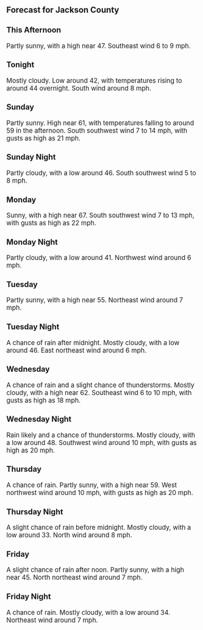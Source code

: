 <div>
   <h2>Forecast for Jackson County</h2>
   <p>
      <div style="font-size:120%">
         <h3>This Afternoon</h3>Partly sunny, with a high near 47. Southeast wind 6 to 9 mph.<br></div>
   </p>
   <p>
      <div style="font-size:120%">
         <h3>Tonight</h3>Mostly cloudy. Low around 42, with temperatures rising to around 44 overnight. South wind around 8 mph.<br></div>
   </p>
   <p>
      <div style="font-size:120%">
         <h3>Sunday</h3>Partly sunny. High near 61, with temperatures falling to around 59 in the afternoon. South southwest wind 7 to 14 mph, with
         gusts as high as 21 mph.<br></div>
   </p>
   <p>
      <div style="font-size:120%">
         <h3>Sunday Night</h3>Partly cloudy, with a low around 46. South southwest wind 5 to 8 mph.<br></div>
   </p>
   <p>
      <div style="font-size:120%">
         <h3>Monday</h3>Sunny, with a high near 67. South southwest wind 7 to 13 mph, with gusts as high as 22 mph.<br></div>
   </p>
   <p>
      <div style="font-size:120%">
         <h3>Monday Night</h3>Partly cloudy, with a low around 41. Northwest wind around 6 mph.<br></div>
   </p>
   <p>
      <div style="font-size:120%">
         <h3>Tuesday</h3>Partly sunny, with a high near 55. Northeast wind around 7 mph.<br></div>
   </p>
   <p>
      <div style="font-size:120%">
         <h3>Tuesday Night</h3>A chance of rain after midnight. Mostly cloudy, with a low around 46. East northeast wind around 6 mph.<br></div>
   </p>
   <p>
      <div style="font-size:120%">
         <h3>Wednesday</h3>A chance of rain and a slight chance of thunderstorms. Mostly cloudy, with a high near 62. Southeast wind 6 to 10 mph, with
         gusts as high as 18 mph.<br></div>
   </p>
   <p>
      <div style="font-size:120%">
         <h3>Wednesday Night</h3>Rain likely and a chance of thunderstorms. Mostly cloudy, with a low around 48. Southwest wind around 10 mph, with gusts as
         high as 20 mph.<br></div>
   </p>
   <p>
      <div style="font-size:120%">
         <h3>Thursday</h3>A chance of rain. Partly sunny, with a high near 59. West northwest wind around 10 mph, with gusts as high as 20 mph.<br></div>
   </p>
   <p>
      <div style="font-size:120%">
         <h3>Thursday Night</h3>A slight chance of rain before midnight. Mostly cloudy, with a low around 33. North wind around 8 mph.<br></div>
   </p>
   <p>
      <div style="font-size:120%">
         <h3>Friday</h3>A slight chance of rain after noon. Partly sunny, with a high near 45. North northeast wind around 7 mph.<br></div>
   </p>
   <p>
      <div style="font-size:120%">
         <h3>Friday Night</h3>A chance of rain. Mostly cloudy, with a low around 34. Northeast wind around 7 mph.<br></div>
   </p>
</div>